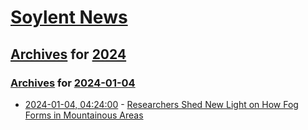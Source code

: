 # [Soylent News](../../../README.md)

## [Archives](../../index.md) for [2024](../index.md)

### [Archives](../../index.md) for [2024-01-04](index.md)

* [2024-01-04, 04:24:00](https://soylentnews.org/article.pl?sid=24/01/03/0140204&from=rss) - [Researchers Shed New Light on How Fog Forms in Mountainous Areas](https://soylentnews.org/article.pl?sid=24/01/03/0140204&from=rss)
